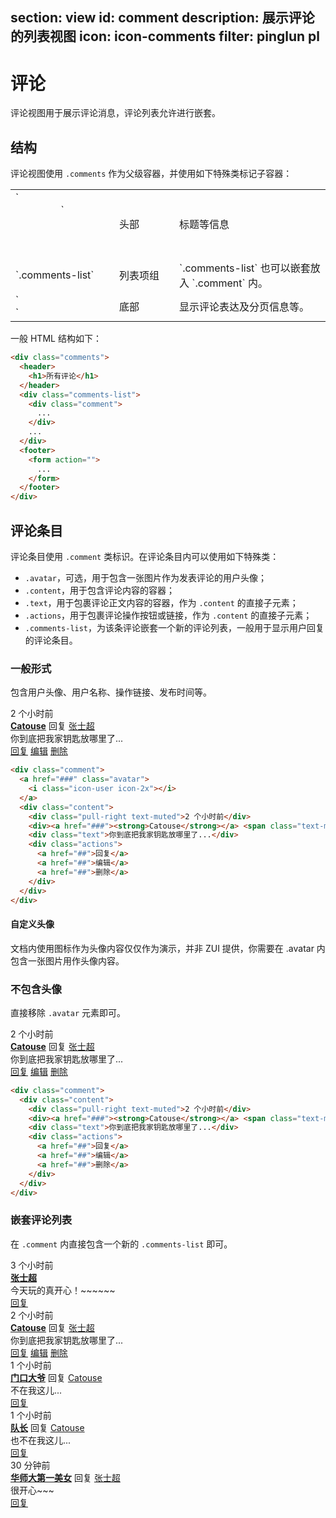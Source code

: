 ﻿section: view
id: comment
description: 展示评论的列表视图
icon: icon-comments
filter: pinglun pl
---

# 评论

评论视图用于展示评论消息，评论列表允许进行嵌套。

## 结构

评论视图使用 `.comments` 作为父级容器，并使用如下特殊类标记子容器：

<table class="table">
  <tbody>
    <tr>
      <td style="width: 150px">`<header>`</td>
      <td style="width: 80px">头部</td>
      <td>标题等信息</td>
    </tr>
    <tr>
      <td>`.comments-list`</td>
      <td>列表项组</td>
      <td>`.comments-list` 也可以嵌套放入 `.comment` 内。</td>
    </tr>
    <tr>
      <td>`<footer>`</td>
      <td>底部</td>
      <td>显示评论表达及分页信息等。</td>
    </tr>
  </tbody>
</table>

一般 HTML 结构如下：

```html
<div class="comments">
  <header>
    <h1>所有评论</h1>
  </header>
  <div class="comments-list">
    <div class="comment">
      ...
    </div>
    ...
  </div>
  <footer>
    <form action="">
      ...
    </form>
  </footer>
</div>
```

## 评论条目

评论条目使用 `.comment` 类标识。在评论条目内可以使用如下特殊类：

 - `.avatar`，可选，用于包含一张图片作为发表评论的用户头像；
 - `.content`，用于包含评论内容的容器；
 - `.text`，用于包裹评论正文内容的容器，作为 `.content` 的直接子元素；
 - `.actions`，用于包裹评论操作按钮或链接，作为 `.content` 的直接子元素；
 - `.comments-list`，为该条评论嵌套一个新的评论列表，一般用于显示用户回复的评论条目。

### 一般形式

包含用户头像、用户名称、操作链接、发布时间等。

<example>
  <div class="comment">
    <a href="###" class="avatar">
      <i class="icon-user icon-2x"></i>
    </a>
    <div class="content">
      <div class="pull-right text-muted">2 个小时前</div>
      <div><a href="###"><strong>Catouse</strong></a> <span class="text-muted">回复</span> <a href="###">张士超</a></div>
      <div class="text">你到底把我家钥匙放哪里了...</div>
      <div class="actions">
        <a href="##">回复</a>
        <a href="##">编辑</a>
        <a href="##">删除</a>
      </div>
    </div>
  </div>
</example>

```html
<div class="comment">
  <a href="###" class="avatar">
    <i class="icon-user icon-2x"></i>
  </a>
  <div class="content">
    <div class="pull-right text-muted">2 个小时前</div>
    <div><a href="###"><strong>Catouse</strong></a> <span class="text-muted">回复</span> <a href="###">张士超</a></div>
    <div class="text">你到底把我家钥匙放哪里了...</div>
    <div class="actions">
      <a href="##">回复</a>
      <a href="##">编辑</a>
      <a href="##">删除</a>
    </div>
  </div>
</div>
```

<div class="alert alert-primary-inverse">
  <h4>自定义头像</h4>
  <p>文档内使用图标作为头像内容仅仅作为演示，并非 ZUI 提供，你需要在 .avatar 内包含一张图片用作头像内容。</p>
</div>

### 不包含头像

直接移除 `.avatar` 元素即可。

<example>
  <div class="comment">
    <div class="content">
      <div class="pull-right text-muted">2 个小时前</div>
      <div><a href="###"><strong>Catouse</strong></a> <span class="text-muted">回复</span> <a href="###">张士超</a></div>
      <div class="text">你到底把我家钥匙放哪里了...</div>
      <div class="actions">
        <a href="##">回复</a>
        <a href="##">编辑</a>
        <a href="##">删除</a>
      </div>
    </div>
  </div>
</example>

```html
<div class="comment">
  <div class="content">
    <div class="pull-right text-muted">2 个小时前</div>
    <div><a href="###"><strong>Catouse</strong></a> <span class="text-muted">回复</span> <a href="###">张士超</a></div>
    <div class="text">你到底把我家钥匙放哪里了...</div>
    <div class="actions">
      <a href="##">回复</a>
      <a href="##">编辑</a>
      <a href="##">删除</a>
    </div>
  </div>
</div>
```

### 嵌套评论列表

在 `.comment` 内直接包含一个新的 `.comments-list` 即可。

<example>
  <div class="comment">
    <a href="###" class="avatar">
      <i class="icon-camera-retro icon-2x"></i>
    </a>
    <div class="content">
      <div class="pull-right text-muted">3 个小时前</div>
      <div><a href="###"><strong>张士超</strong></a></div>
      <div class="text">今天玩的真开心！~~~~~~</div>
      <div class="actions">
        <a href="##">回复</a>
      </div>
    </div>
    <div class="comments-list">
      <div class="comment">
        <a href="###" class="avatar">
          <i class="icon-user icon-2x"></i>
        </a>
        <div class="content">
          <div class="pull-right text-muted">2 个小时前</div>
          <div><a href="###"><strong>Catouse</strong></a> <span class="text-muted">回复</span> <a href="###">张士超</a></div>
          <div class="text">你到底把我家钥匙放哪里了...</div>
          <div class="actions">
            <a href="##">回复</a>
            <a href="##">编辑</a>
            <a href="##">删除</a>
          </div>
        </div>
        <div class="comments-list">
          <div class="comment">
            <a href="###" class="avatar">
              <i class="icon-yinyang icon-2x"></i>
            </a>
            <div class="content">
              <div class="pull-right text-muted">1 个小时前</div>
              <div><a href="###"><strong>门口大爷</strong></a> <span class="text-muted">回复</span> <a href="###">Catouse</a></div>
              <div class="text">不在我这儿...</div>
              <div class="actions">
                <a href="##">回复</a>
              </div>
            </div>
          </div>
          <div class="comment">
            <a href="###" class="avatar">
              <i class="icon-cube-alt icon-2x"></i>
            </a>
            <div class="content">
              <div class="pull-right text-muted">1 个小时前</div>
              <div><a href="###"><strong>队长</strong></a> <span class="text-muted">回复</span> <a href="###">Catouse</a></div>
              <div class="text">也不在我这儿...</div>
              <div class="actions">
                <a href="##">回复</a>
              </div>
            </div>
          </div>
        </div>
      </div>
      <div class="comment">
        <a href="###" class="avatar">
          <i class="icon-heart-empty icon-2x"></i>
        </a>
        <div class="content">
          <div class="pull-right text-muted">30 分钟前</div>
          <div><a href="###"><strong>华师大第一美女</strong></a> <span class="text-muted">回复</span> <a href="###">张士超</a></div>
          <div class="text">很开心~~~</div>
          <div class="actions">
            <a href="##">回复</a>
          </div>
        </div>
      </div>
    </div>
  </div>
</example>

<template class="pre-scrollable linenums"/>

```html
<div class="comment">
  <a href="###" class="avatar">
    <i class="icon-camera-retro icon-2x"></i>
  </a>
  <div class="content">
    <div class="pull-right text-muted">3 个小时前</div>
    <div><a href="###"><strong>张士超</strong></a></div>
    <div class="text">今天玩的真开心！~~~~~~</div>
    <div class="actions">
      <a href="##">回复</a>
    </div>
  </div>
  <div class="comments-list">
    <div class="comment">
      <a href="###" class="avatar">
        <i class="icon-user icon-2x"></i>
      </a>
      <div class="content">
        <div class="pull-right text-muted">2 个小时前</div>
        <div><a href="###"><strong>Catouse</strong></a> <span class="text-muted">回复</span> <a href="###">张士超</a></div>
        <div class="text">你到底把我家钥匙放哪里了...</div>
        <div class="actions">
          <a href="##">回复</a>
          <a href="##">编辑</a>
          <a href="##">删除</a>
        </div>
      </div>
      <div class="comments-list">
        <div class="comment">
          <a href="###" class="avatar">
            <i class="icon-yinyang icon-2x"></i>
          </a>
          <div class="content">
            <div class="pull-right text-muted">1 个小时前</div>
            <div><a href="###"><strong>门口大爷</strong></a> <span class="text-muted">回复</span> <a href="###">Catouse</a></div>
            <div class="text">不在我这儿...</div>
            <div class="actions">
              <a href="##">回复</a>
            </div>
          </div>
        </div>
        <div class="comment">
          <a href="###" class="avatar">
            <i class="icon-cube-alt icon-2x"></i>
          </a>
          <div class="content">
            <div class="pull-right text-muted">1 个小时前</div>
            <div><a href="###"><strong>队长</strong></a> <span class="text-muted">回复</span> <a href="###">Catouse</a></div>
            <div class="text">也不在我这儿...</div>
            <div class="actions">
              <a href="##">回复</a>
            </div>
          </div>
        </div>
      </div>
    </div>
    <div class="comment">
      <a href="###" class="avatar">
        <i class="icon-heart-empty icon-2x"></i>
      </a>
      <div class="content">
        <div class="pull-right text-muted">30 分钟前</div>
        <div><a href="###"><strong>华师大第一美女</strong></a> <span class="text-muted">回复</span> <a href="###">张士超</a></div>
        <div class="text">很开心~~~</div>
        <div class="actions">
          <a href="##">回复</a>
        </div>
      </div>
    </div>
  </div>
</div>
```

<div class="alert alert-primary-inverse">
  <h4>限制嵌套层次</h4>
  <p>虽然你可以无限的嵌套评论列表，但受限于视窗大小和便于用户阅读，不应该使用超过 3 个层级的嵌套。</p>
</div>

## 评论表单

评论表单通常放置在 `<footer>` 内。在 `<form>` 上添加 `.reply-form` 类来获得外观一致性的评论表单。

<example>
  <div class="comments">
    <section class="comments-list">
      <div class="comment">
        <a href="###" class="avatar">
          <i class="icon-user icon-2x"></i>
        </a>
        <div class="content">
          <div class="pull-right text-muted">2 个小时前</div>
          <div><a href="###"><strong>Catouse</strong></a> <span class="text-muted">回复</span> <a href="###">张士超</a></div>
          <div class="text">你到底把我家钥匙放哪里了...</div>
          <div class="actions">
            <a href="##">回复</a>
            <a href="##">编辑</a>
            <a href="##">删除</a>
          </div>
        </div>
      </div>
    </section>
    <footer>
      <div class="reply-form" id="commentReplyForm1">
        <a href="###" class="avatar"><i class="icon-user icon-2x"></i></a>
        <form class="form">
          <div class="form-group">
            <textarea class="form-control new-comment-text" rows="2" placeholder="write a comment..."></textarea>
          </div>
          <div class="form-group comment-user">
            <div class="row">
              <div class="col-md-3">
                <span class="pull-right">或者</span>
                <a href="#">登录</a> &nbsp;<a href="##">注册</a>
              </div>
              <div class="col-md-7">
                <div class="form-group">
                  <input type="text" class="form-control" id="nameInputEmail1" placeholder="输入评论显示名称">
                </div>
                <div class="form-group">
                  <input type="email" class="form-control" id="exampleInputEmail1" placeholder="输入电子邮件（不会在评论显示）">
                </div>
              </div>
              <div class="col-md-2"><button type="submit" class="btn btn-block btn-primary"><i class="icon-ok"></i></button></div>
            </div>
          </div>
        </form>
      </div>
    </footer>
  </div>
</example>

<template class="pre-scrollable linenums"/>

```html
<div class="comments">
  <section class="comments-list">
    <div class="comment">
      <a href="###" class="avatar">
        <i class="icon-user icon-2x"></i>
      </a>
      <div class="content">
        <div class="pull-right text-muted">2 个小时前</div>
        <div><a href="###"><strong>Catouse</strong></a> <span class="text-muted">回复</span> <a href="###">张士超</a></div>
        <div class="text">你到底把我家钥匙放哪里了...</div>
        <div class="actions">
          <a href="##">回复</a>
          <a href="##">编辑</a>
          <a href="##">删除</a>
        </div>
      </div>
    </div>
  </section>
  <footer>
    <div class="reply-form" id="commentReplyForm1">
      <a href="###" class="avatar"><i class="icon-user icon-2x"></i></a>
      <form class="form">
        <div class="form-group">
          <textarea class="form-control new-comment-text" rows="2" placeholder="write a comment..."></textarea>
        </div>
        <div class="form-group comment-user">
          <div class="row">
            <div class="col-md-3">
              <span class="pull-right">或者</span>
              <a href="#">登录</a> &nbsp;<a href="##">注册</a>
            </div>
            <div class="col-md-7">
              <div class="form-group">
                <input type="text" class="form-control" id="nameInputEmail1" placeholder="输入评论显示名称">
              </div>
              <div class="form-group">
                <input type="email" class="form-control" id="exampleInputEmail1" placeholder="输入电子邮件（不会在评论显示）">
              </div>
            </div>
            <div class="col-md-2"><button type="submit" class="btn btn-block btn-primary"><i class="icon-ok"></i></button></div>
          </div>
        </div>
      </form>
    </div>
  </footer>
</div>
```

## 综合示例

<example style="padding-bottom: 0">
  <div class="comments">
    <header>
      <div class="pull-right"><a href="#commentReplyForm2" class="btn btn-primary"><i class="icon-comment-alt"></i> 发表评论</a></div>
      <h3>所有评论</h3>
    </header>
    <section class="comments-list">
      <div class="comment">
        <a href="###" class="avatar">
          <i class="icon-camera-retro icon-2x"></i>
        </a>
        <div class="content">
          <div class="pull-right text-muted">3 个小时前</div>
          <div><a href="###"><strong>张士超</strong></a></div>
          <div class="text">今天玩的真开心！~~~~~~</div>
          <div class="actions">
            <a href="##">回复</a>
          </div>
        </div>
        <div class="comments-list">
          <div class="comment">
            <a href="###" class="avatar">
              <i class="icon-user icon-2x"></i>
            </a>
            <div class="content">
              <div class="pull-right text-muted">2 个小时前</div>
              <div><a href="###"><strong>Catouse</strong></a> <span class="text-muted">回复</span> <a href="###">张士超</a></div>
              <div class="text">你到底把我家钥匙放哪里了...</div>
              <div class="actions">
                <a href="##">回复</a>
                <a href="##">编辑</a>
                <a href="##">删除</a>
              </div>
            </div>
            <div class="comments-list">
              <div class="comment">
                <a href="###" class="avatar">
                  <i class="icon-yinyang icon-2x"></i>
                </a>
                <div class="content">
                  <div class="pull-right text-muted">1 个小时前</div>
                  <div><a href="###"><strong>门口大爷</strong></a> <span class="text-muted">回复</span> <a href="###">Catouse</a></div>
                  <div class="text">不在我这儿...</div>
                  <div class="actions">
                    <a href="##">回复</a>
                  </div>
                </div>
              </div>
              <div class="comment">
                <a href="###" class="avatar">
                  <i class="icon-cube-alt icon-2x"></i>
                </a>
                <div class="content">
                  <div class="pull-right text-muted">1 个小时前</div>
                  <div><a href="###"><strong>队长</strong></a> <span class="text-muted">回复</span> <a href="###">Catouse</a></div>
                  <div class="text">也不在我这儿...</div>
                  <div class="actions">
                    <a href="##">回复</a>
                  </div>
                </div>
              </div>
            </div>
          </div>
          <div class="comment">
            <a href="###" class="avatar">
              <i class="icon-heart-empty icon-2x"></i>
            </a>
            <div class="content">
              <div class="pull-right text-muted">30 分钟前</div>
              <div><a href="###"><strong>华师大第一美女</strong></a> <span class="text-muted">回复</span> <a href="###">张士超</a></div>
              <div class="text">很开心~~~</div>
              <div class="actions">
                <a href="##">回复</a>
              </div>
            </div>
          </div>
        </div>
      </div>
    </section>
    <footer>
      <div class="reply-form" id="commentReplyForm2">
        <a href="###" class="avatar"><i class="icon-user icon-2x"></i></a>
        <form class="form">
          <div class="form-group">
            <textarea class="form-control new-comment-text" rows="2" placeholder="write a comment..."></textarea>
          </div>
          <div class="form-group comment-user">
            <div class="row">
              <div class="col-md-3">
                <span class="pull-right">或者</span>
                <a href="#">登录</a> &nbsp;<a href="##">注册</a>
              </div>
              <div class="col-md-7">
                <div class="form-group">
                  <input type="text" class="form-control" id="nameInputEmail1" placeholder="输入评论显示名称">
                </div>
                <div class="form-group">
                  <input type="email" class="form-control" id="exampleInputEmail1" placeholder="输入电子邮件（不会在评论显示）">
                </div>
              </div>
              <div class="col-md-2"><button type="submit" class="btn btn-block btn-primary"><i class="icon-ok"></i></button></div>
            </div>
          </div>
        </form>
      </div>
    </footer>
  </div>
</example>

<template class="pre-scrollable linenums"/>

```html
<div class="comments">
  <header>
    <div class="pull-right"><a href="#commentReplyForm2" class="btn btn-primary"><i class="icon-comment-alt"></i> 发表评论</a></div>
    <h3>所有评论</h3>
  </header>
  <section class="comments-list">
    <div class="comment">
      <a href="###" class="avatar">
        <i class="icon-camera-retro icon-2x"></i>
      </a>
      <div class="content">
        <div class="pull-right text-muted">3 个小时前</div>
        <div><a href="###"><strong>张士超</strong></a></div>
        <div class="text">今天玩的真开心！~~~~~~</div>
        <div class="actions">
          <a href="##">回复</a>
        </div>
      </div>
      <div class="comments-list">
        <div class="comment">
          <a href="###" class="avatar">
            <i class="icon-user icon-2x"></i>
          </a>
          <div class="content">
            <div class="pull-right text-muted">2 个小时前</div>
            <div><a href="###"><strong>Catouse</strong></a> <span class="text-muted">回复</span> <a href="###">张士超</a></div>
            <div class="text">你到底把我家钥匙放哪里了...</div>
            <div class="actions">
              <a href="##">回复</a>
              <a href="##">编辑</a>
              <a href="##">删除</a>
            </div>
          </div>
          <div class="comments-list">
            <div class="comment">
              <a href="###" class="avatar">
                <i class="icon-yinyang icon-2x"></i>
              </a>
              <div class="content">
                <div class="pull-right text-muted">1 个小时前</div>
                <div><a href="###"><strong>门口大爷</strong></a> <span class="text-muted">回复</span> <a href="###">Catouse</a></div>
                <div class="text">不在我这儿...</div>
                <div class="actions">
                  <a href="##">回复</a>
                </div>
              </div>
            </div>
            <div class="comment">
              <a href="###" class="avatar">
                <i class="icon-cube-alt icon-2x"></i>
              </a>
              <div class="content">
                <div class="pull-right text-muted">1 个小时前</div>
                <div><a href="###"><strong>队长</strong></a> <span class="text-muted">回复</span> <a href="###">Catouse</a></div>
                <div class="text">也不在我这儿...</div>
                <div class="actions">
                  <a href="##">回复</a>
                </div>
              </div>
            </div>
          </div>
        </div>
        <div class="comment">
          <a href="###" class="avatar">
            <i class="icon-heart-empty icon-2x"></i>
          </a>
          <div class="content">
            <div class="pull-right text-muted">30 分钟前</div>
            <div><a href="###"><strong>华师大第一美女</strong></a> <span class="text-muted">回复</span> <a href="###">张士超</a></div>
            <div class="text">很开心~~~</div>
            <div class="actions">
              <a href="##">回复</a>
            </div>
          </div>
        </div>
      </div>
    </div>
  </section>
  <footer>
    <div class="reply-form" id="commentReplyForm2">
      <a href="###" class="avatar"><i class="icon-user icon-2x"></i></a>
      <form class="form">
        <div class="form-group">
          <textarea class="form-control new-comment-text" rows="2" placeholder="write a comment..."></textarea>
        </div>
        <div class="form-group comment-user">
          <div class="row">
            <div class="col-md-3">
              <span class="pull-right">或者</span>
              <a href="#">登录</a> &nbsp;<a href="##">注册</a>
            </div>
            <div class="col-md-7">
              <div class="form-group">
                <input type="text" class="form-control" id="nameInputEmail1" placeholder="输入评论显示名称">
              </div>
              <div class="form-group">
                <input type="email" class="form-control" id="exampleInputEmail1" placeholder="输入电子邮件（不会在评论显示）">
              </div>
            </div>
            <div class="col-md-2"><button type="submit" class="btn btn-block btn-primary"><i class="icon-ok"></i></button></div>
          </div>
        </div>
      </form>
    </div>
  </footer>
</div>
```
